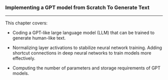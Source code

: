 ### Implementing a GPT model from Scratch To Generate Text
-----------------------------------------------------------
This chapter covers:
- Coding a GPT-like large language model (LLM) that can be trained to generate
human-like text.

- Normalizing layer activations to stabilize neural network training.
Adding shortcut connections in deep neural networks to train models more
effectively.

- Computing the number of parameters and storage requirements of GPT
models.
